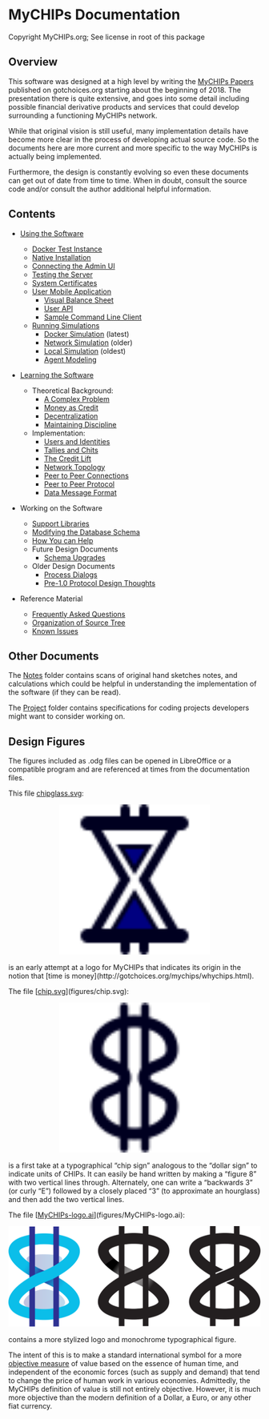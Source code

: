 # MyCHIPs Documentation
Copyright MyCHIPs.org; See license in root of this package

## Overview
This software was designed at a high level by writing the
[MyCHIPs Papers](http://gotchoices.org/mychips) published on gotchoices.org 
starting about the beginning of 2018.  The presentation there is quite extensive,
and goes into some detail including possible financial derivative products and 
services that could develop surrounding a functioning MyCHIPs network.

While that original vision is still useful, many implementation details have
become more clear in the process of developing actual source code.  So the
documents here are more current and more specific to the way MyCHIPs is
actually being implemented.

Furthermore, the design is constantly evolving so even these documents can get out of
date from time to time.  When in doubt, consult the source code and/or consult the
author additional helpful information.

## Contents

- [Using the Software](use-start.md)
  - [Docker Test Instance](use-docker.md)
  - [Native Installation](use-native.md)
  - [Connecting the Admin UI](use-admin.md)
  - [Testing the Server](use-test.md)
  - [System Certificates](use-pki.md)
  - [User Mobile Application](use-mobile.md)
    - [Visual Balance Sheet](use-mobile.md#visual-balance-sheet)
    - [User API](use-mobile.md#user-api)
    - [Sample Command Line Client](use-mobile.md#sample-command-line-client)
  - [Running Simulations](sim-docker.md)
    - [Docker Simulation](sim-docker.md#containerized-simulation) (latest)
    - [Network Simulation](sim-network.md) (older)
    - [Local Simulation](sim-local.md) (oldest)
    - [Agent Modeling](sim-agent.md)

- [Learning the Software](learn.md)
  - Theoretical Background:
    - [A Complex Problem](learn-general.md#a-complex-problem)
    - [Money as Credit](learn-general.md#money-as-credit)
    - [Decentralization](learn-general.md#decentralization)
    - [Maintaining Discipline](learn-general.md#maintaining-discipline)
  - Implementation:
    - [Users and Identities](learn-users.md)
    - [Tallies and Chits](learn-tally.md)
    - [The Credit Lift](learn-lift.md)
    - [Network Topology](learn-network.md)
    - [Peer to Peer Connections](learn-noise.md)
    - [Peer to Peer Protocol](learn-protocol.md)
    - [Data Message Format](learn-message.md)

- Working on the Software
  - [Support Libraries](work-hacking.md)
  - [Modifying the Database Schema](work-hacking.md#schema-hacking)
  - [How You can Help](Project/README.md)
  - Future Design Documents
    - [Schema Upgrades](work-upgrade.md)
  - Older Design Documents
    - [Process Dialogs](old-dialog.md)
    - [Pre-1.0 Protocol Design Thoughts](old-safety.md)

- Reference Material
  - [Frequently Asked Questions](ref-faq.md)
  - [Organization of Source Tree](ref-source.md)
  - [Known Issues](ref-bugs.md)

## Other Documents
The [Notes](Notes/README.md) folder contains scans of original hand sketches notes, and 
calculations which could be helpful in understanding the implementation of the
software (if they can be read).

The [Project](Project/README.md) folder contains specifications for coding projects 
developers might want to consider working on.

## Design Figures
The figures included as .odg files can be opened in LibreOffice or a compatible 
program and are referenced at times from the documentation files.

This file [chipglass.svg](figures/chipglass.svg):
<p align="center"><img src="figures/chipglass.svg" width="300" title="Early prototype logo"></p>
is an early attempt at a logo for MyCHIPs 
that indicates its origin in the notion that 
[time is money](http://gotchoices.org/mychips/whychips.html).

The file [[chip.svg](figures/chip.svg)](figures/chip.svg):
<p align="center"><img src="figures/chip.svg" width="300" title="Typographical figure"></p>
is a first take at a typographical
“chip sign” analogous to the “dollar sign” to indicate units of CHIPs. 
It can easily be hand written by making a “figure 8” with two vertical lines through.
Alternately, one can write a “backwards 3” (or curly “E”) followed by a closely 
placed “3” (to approximate an hourglass) and then add the two vertical lines.

The file [[MyCHIPs-logo.ai](figures/MyCHIPs-logo.ai)](figures/MyCHIPs-logo.ai):
<p align="center"><img src="figures/MyCHIPs-logo.svg" width="800" title="Stylized logo and typographical figure"></p>
contains a more stylized logo and monochrome typographical figure.

The intent of this is to make a standard international symbol for a more
[objective measure](http://gotchoices.org/mychips/definition.html)
of value based on the essence of human time, and independent 
of the economic forces (such as supply and demand) that tend to change the 
price of human work in various economies.  Admittedly, the MyCHIPs definition 
of value is still not entirely objective.  However, it is much more objective 
than the modern definition of a Dollar, a Euro, or any other fiat currency.
